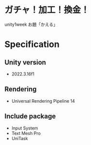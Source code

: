 # ガチャ！加工！換金！
unity1week お題「かえる」

# Specification

## Unity version
- 2022.3.16f1

## Rendering
- Universal Rendering Pipeline 14

## Include package
- Input System
- Text Mesh Pro
- UniTask
